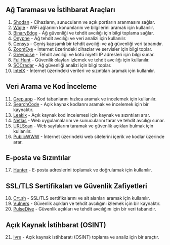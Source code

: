 ## Ağ Taraması ve İstihbarat Araçları
1. [Shodan](https://www.shodan.io) - Cihazların, sunucuların ve açık portların aranmasını sağlar.
2. [Wigle](https://wigle.net) - WiFi ağlarının konumlarını ve bilgilerini aramak için kullanılır.
3. [BinaryEdge](https://app.binaryedge.io) - Ağ güvenliği ve tehdit avcılığı için bilgi toplama sağlar.
4. [Onyphe](https://onyphe.io) - Ağ tehdit avcılığı ve veri analizi için kullanılır.
5. [Censys](https://censys.io) - Geniş kapsamlı bir tehdit avcılığı ve ağ güvenliği veri tabanıdır.
6. [ZoomEye](https://zoomeye.org) - İnternet üzerindeki cihazlar ve servisler için bilgi toplar.
7. [Greynoise](https://viz.greynoise.io) - Tehdit avcılığı ve kötü niyetli IP adresleri için bilgi sunar.
8. [FullHunt](https://fullhunt.io) - Güvenlik olayları izlemek ve tehdit avcılığı için kullanılır.
9. [SOCradar](https://socradar.io) - Ağ güvenliği analizi için bilgi toplar.
10. [IntelX](https://intelx.io) - İnternet üzerindeki verileri ve sızıntıları aramak için kullanılır.

## Veri Arama ve Kod İnceleme
11. [Grep.app](https://grep.app) - Kod tabanlarını hızlıca aramak ve incelemek için kullanılır.
12. [SearchCode](https://searchcode.com) - Açık kaynak kodlarını aramak ve incelemek için bir kaynaktır.
13. [Leakix](https://leakix.net) - Açık kaynak kod incelemesi için kaynak ve sızıntıları arar.
14. [Netlas](https://app.netlas.io) - Web uygulamalarını ve sunucularını tarar ve tehdit avcılığı sunar.
15. [URLScan](https://urlscan.io) - Web sayfalarını taramak ve güvenlik açıkları bulmak için kullanılır.
16. [PublicWWW](https://publicwww.com) - İnternet üzerindeki web sitelerini içerik ve kodlar üzerinde arar.

## E-posta ve Sızıntılar
17. [Hunter](https://hunter.io) - E-posta adreslerini toplamak ve doğrulamak için kullanılır.

## SSL/TLS Sertifikaları ve Güvenlik Zafiyetleri
18. [Crt.sh](https://crt.sh) - SSL/TLS sertifikalarını ve alt alanları aramak için kullanılır.
19. [Vulners](https://vulners.com) - Güvenlik açıkları ve tehdit avcılığını izlemek için bir kaynaktır.
20. [PulseDive](https://pulsedive.com) - Güvenlik açıkları ve tehdit avcılığını için bir veri tabanıdır.

## Açık Kaynak İstihbarat (OSINT)
21. [Ivre](https://ivre.rocks) - Açık kaynak istihbaratı (OSINT) toplama ve analiz için bir araçtır.
